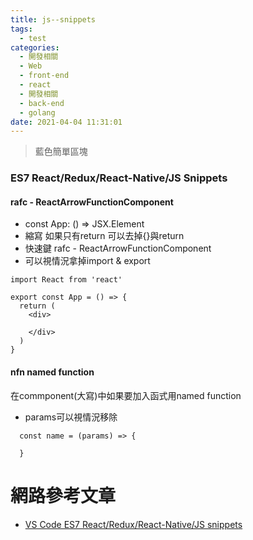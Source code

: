 ```yaml
---
title: js--snippets
tags:
  - test
categories:
  - 開發相關
  - Web
  - front-end
  - react
  - 開發相關
  - back-end
  - golang
date: 2021-04-04 11:31:01
---
```


>藍色簡單區塊 


<!--more-->


### ES7 React/Redux/React-Native/JS Snippets



#### rafc - ReactArrowFunctionComponent
- const App: () => JSX.Element
- 縮寫 如果只有return 可以去掉{}與return
- 快速鍵 rafc - ReactArrowFunctionComponent
- 可以視情況拿掉import & export
```
import React from 'react'

export const App = () => {
  return (
    <div>
      
    </div>
  )
}
```

#### nfn named function
在commponent(大寫)中如果要加入函式用named function
- params可以視情況移除
```
  const name = (params) => {

  }
```




# 網路參考文章
- [VS Code ES7 React/Redux/React-Native/JS snippets](https://marketplace.visualstudio.com/items?itemName=dsznajder.es7-react-js-snippets)